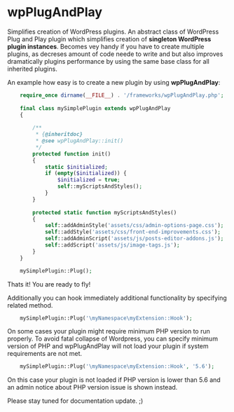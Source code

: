 # wpPlugAndPlay
Simplifies creation of WordPress plugins.  An abstract class of WordPress Plug and Play plugin which simplifies creation of **singleton WordPress plugin instances**. Becomes vey handy if you have to create multiple plugins, as decreses amount of code neede to write and but also improves dramatically plugins performance by using the same base class for all inherited plugins.

An example how easy is to create a new plugin by using **wpPlugAndPlay**:

```php
    require_once dirname(__FILE__) . '/frameworks/wpPlugAndPlay.php';
    
    final class mySimplePlugin extends wpPlugAndPlay
    {
    
        /**
         * {@inheritdoc}
         * @see wpPlugAndPlay::init()
         */
        protected function init()
        {
            static $initialized;
            if (empty($initialized)) {
                $initialized = true;
                self::myScriptsAndStyles();
            }
        }
    
        protected static function myScriptsAndStyles()
        {
            self::addAdminStyle('assets/css/admin-options-page.css');
            self::addStyle('assets/css/front-end-improvements.css');
            self::addAdminScript('assets/js/posts-editor-addons.js');
            self::addScript('assets/js/image-tags.js');
        }
    }

    mySimplePlugin::Plug();

```

Thats it! You are ready to fly!

Additionally you can hook immediately additional functionality by specifying related method.

```php
    mySimplePlugin::Plug('\myNamespace\myExtension::Hook');
```
	
On some cases your plugin might require minimum PHP version to run properly. To avoid fatal collapse of Wordpress, you can specify minimum version of PHP and wpPlugAndPlay will not load your plugin if system requirements are not met.

```php
    mySimplePlugin::Plug('\myNamespace\myExtension::Hook', '5.6');
```
	
On this case your plugin is not loaded if PHP version is lower than 5.6 and an admin notice about PHP version issue is shown instead.

Please stay tuned for documentation update. ;) 
